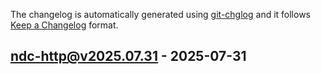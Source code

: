 The changelog is automatically generated using [git-chglog](https://github.com/git-chglog/git-chglog) and it follows [Keep a Changelog](https://keepachangelog.com) format.


<a name="ndc-http@v2025.07.31"></a>
## ndc-http@v2025.07.31 - 2025-07-31
